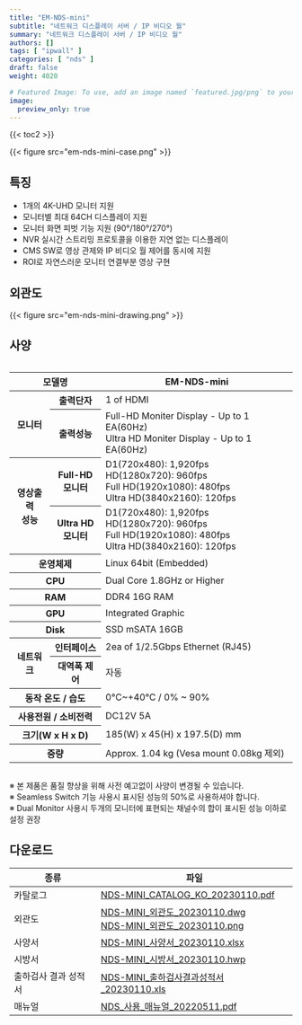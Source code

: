 ```yaml
---
title: "EM-NDS-mini"
subtitle: "네트워크 디스플레이 서버 / IP 비디오 월"
summary: "네트워크 디스플레이 서버 / IP 비디오 월"
authors: []
tags: [ "ipwall" ]
categories: [ "nds" ]
draft: false
weight: 4020

# Featured Image: To use, add an image named `featured.jpg/png` to your page's folder.
image:
  preview_only: true
---
```


{{< toc2 >}}

<div class="container">
<div class="row justify-content-center">
<div class="col-sm-6">

{{< figure src="em-nds-mini-case.png" >}}

</div>
</div>
</div>

<div class="container">
<div class="row justify-content-center">
<div class="col-sm-8 pl-0">

## 특징

- 1개의 4K-UHD 모니터 지원 
- 모니터별 최대 64CH 디스플레이 지원
- 모니터 화면 피벗 기능 지원 (90°/180°/270°)
- NVR 실시간 스트리밍 프로토콜을 이용한 지연 없는 디스플레이 
- CMS SW로 영상 관제와 IP 비디오 월 제어를 동시에 지원
- ROI로 자연스러운 모니터 연결부분 영상 구현

</div>
<div class="col-sm-4 pl-0">

## 외관도

{{< figure src="em-nds-mini-drawing.png" >}}

</div>
</div>
</div>

## 사양

<div style="overflow-x: auto">
<table class="spec">
<thead>
<tr>
<th colspan="2">모델명</th>
<th>EM-NDS-mini</th>
</tr>
</thead>
<tbody>
<tr>
<th rowspan="2">모니터</th>
<th>출력단자</th>
<td>1 of HDMI</td>
</tr>
<tr>
<th>출력성능</th>
<td>Full-HD Moniter Display - Up to 1 EA(60Hz)<br>Ultra HD Moniter Display - Up to 1 EA(60Hz)</td>
</tr>
<tr>
<th rowspan="2">영상출력<br>성능</th>
<th>Full-HD<br>모니터</th>
<td>D1(720x480): 1,920fps<br>
    HD(1280x720): 960fps<br>
    Full HD(1920x1080): 480fps<br>
    Ultra HD(3840x2160): 120fps</td>
</tr>
<tr>
<th>Ultra HD<br>모니터</th>
<td>D1(720x480): 1,920fps<br>
    HD(1280x720): 960fps<br>
    Full HD(1920x1080): 480fps<br>
    Ultra HD(3840x2160): 120fps</td>
</tr>
<tr>
<th colspan="2">운영체제</th>
<td>Linux 64bit (Embedded)</td>
</tr>
<tr>
<th colspan="2">CPU</th>
<td>Dual Core 1.8GHz or Higher</td>
</tr>
<tr>
<th colspan="2">RAM</th>
<td>DDR4 16G RAM</td>
</tr>
<tr>
<th colspan="2">GPU</th>
<td>Integrated Graphic</td>
</tr>
<tr>
<th colspan="2">Disk</th>
<td>SSD mSATA 16GB</td>
</tr>
<tr>
<th rowspan="2">네트워크</th>
<th>인터페이스</th>
<td>2ea of 1/2.5Gbps Ethernet (RJ45)</td>
</tr>
<tr>
<th>대역폭 제어</th>
<td>자동</td>
</tr>
<tr>
<th colspan="2">동작 온도 / 습도</th>
<td>0℃~+40℃ / 0% ~ 90%</td>
</tr>
<tr>
<th colspan="2">사용전원 / 소비전력</th>
<td>DC12V 5A</td>
</tr>
<tr>
<th colspan="2">크기(W x H x D)</th>
<td>185(W) x 45(H) x 197.5(D) mm</td>
</tr>
<tr>
<th colspan="2">중량</th>
<td>Approx. 1.04 kg (Vesa mount 0.08kg 제외)</td>
</tr>
</tbody>
</table>
</div>

※ 본 제품은 품질 향상을 위해 사전 예고없이 사양이 변경될 수 있습니다.  
※ Seamless Switch 기능 사용시 표시된 성능의 50%로 사용하셔야 합니다.  
※ Dual Monitor 사용시 두개의 모니터에 표현되는 채널수의 합이 표시된 성능 이하로 설정 권장

## 다운로드

종류 | 파일
---- | ----
카탈로그 | [NDS-MINI_CATALOG_KO_20230110.pdf](https://www.emstone.com/data/sales/ko/NDS-MINI_CATALOG_KO_20230110.pdf)
외관도 | [NDS-MINI_외관도_20230110.dwg](https://www.emstone.com/data/sales/ko/NDS-MINI_외관도_20230110.dwg)<br>[NDS-MINI_외관도_20230110.png](https://www.emstone.com/data/sales/ko/NDS-MINI_외관도_20230110.png)
사양서 | [NDS-MINI_사양서_20230110.xlsx](https://www.emstone.com/data/sales/ko/NDS-MINI_사양서_20230110.xlsx)
시방서 | [NDS-MINI_시방서_20230110.hwp](https://www.emstone.com/data/sales/ko/NDS-MINI_시방서_20230110.hwp)
출하검사 결과 성적서 | [NDS-MINI_출하검사결과성적서_20230110.xls](https://www.emstone.com/data/sales/ko/NDS-MINI_출하검사결과성적서_20230110.xls)
매뉴얼 | [NDS_사용_매뉴얼_20220511.pdf](https://www.emstone.com/data/sales/ko/NDS_사용_매뉴얼_20220511.pdf)
<!--
인증서 | [NDS-Solo_방송통신기자재등의적합등록필증_20210224.pdf](https://www.emstone.com/data/sales/ko/NDS-Solo_방송통신기자재등의적합등록필증_20210224.pdf)<br>[NDS-Solo_방송통신기자재등(전자파적합성)시험성적서_20210224.pdf](https://www.emstone.com/data/sales/ko/NDS-Solo_방송통신기자재등(전자파적합성)시험성적서_20210224.pdf)-->
